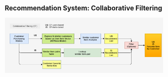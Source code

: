 ## Recommendation System: Collaborative Filtering


![alt text](https://github.com/carfirst125/portfolio/blob/main/collaborative_recommendation_system/hlc_cfubib_c360_BlockDiagram.png?raw=true)
